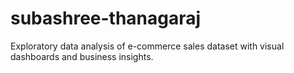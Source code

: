 # subashree-thanagaraj
Exploratory data analysis of e-commerce sales dataset with visual dashboards and business insights.
